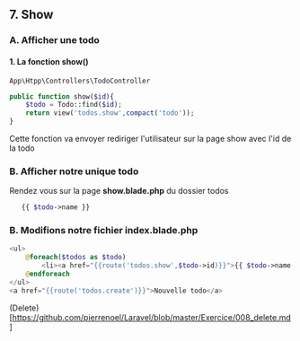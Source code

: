 ## 7. Show
### A. Afficher une todo 

#### 1. La fonction show()

```
App\Htpp\Controllers\TodoController
```

```php
public function show($id){
    $todo = Todo::find($id);
    return view('todos.show',compact('todo'));
}
```
Cette fonction va envoyer rediriger l'utilisateur sur la page show avec l'id de la todo

### B. Afficher notre unique todo

Rendez vous sur la page **show.blade.php** du dossier todos

```php
   {{ $todo->name }}
```

### B. Modifions notre fichier **index.blade.php**

```php
<ul>
    @foreach($todos as $todo)
        <li><a href="{{route('todos.show',$todo->id)}}">{{ $todo->name }}</a> => <a href="{{ route('todos.edit',$todo->id) }}">Modifier</a></li>
    @endforeach
</ul>
<a href="{{route('todos.create')}}">Nouvelle todo</a>
```
(Delete)[https://github.com/pierrenoel/Laravel/blob/master/Exercice/008_delete.md]


